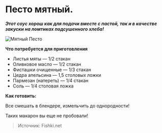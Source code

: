 # Песто мятный.

_**Этот соус хорош как для подачи вместе с пастой, так и в качестве закуски на ломтиках подсушенного хлеба!**_

![Мятный Песто](/images/Kulinar/Sous/sousy_k_makaronam_002.jpg 'Мятный Песто')

**Что потребуется для приготовления**

- Листья мяты — 1/2 стакан
- Оливковое масло — 1/2 стакан
- Фисташки очищенные — 1/3 стакан
- Цедра апельсина — 1,5 столовых ложки
- Пармезан (натереть) — 1/4 стакан
- Соль — 1/4 столовая ложка

**Как готовить:**

Все смешать в блендере, измельчить до однородности!

Таких макарон вы еще не пробовали!

> Источник: Fishki.net
